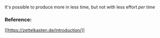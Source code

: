 It's possible to produce more in less time, but not with less effort _per time_

### Reference:
[[https://zettelkasten.de/introduction/]]
